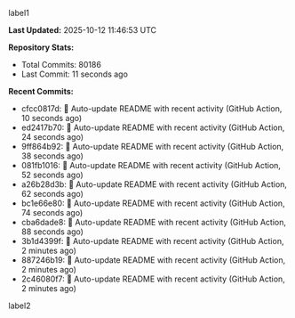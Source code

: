 
label1 
<!-- ACTIVITY_START -->
**Last Updated:** 2025-10-12 11:46:53 UTC

**Repository Stats:**
- Total Commits: 80186
- Last Commit: 11 seconds ago

**Recent Commits:**
- cfcc0817d: 🤖 Auto-update README with recent activity (GitHub Action, 10 seconds ago)
- ed2417b70: 🤖 Auto-update README with recent activity (GitHub Action, 24 seconds ago)
- 9ff864b92: 🤖 Auto-update README with recent activity (GitHub Action, 38 seconds ago)
- 081fb1016: 🤖 Auto-update README with recent activity (GitHub Action, 52 seconds ago)
- a26b28d3b: 🤖 Auto-update README with recent activity (GitHub Action, 62 seconds ago)
- bc1e66e80: 🤖 Auto-update README with recent activity (GitHub Action, 74 seconds ago)
- cba6dade8: 🤖 Auto-update README with recent activity (GitHub Action, 88 seconds ago)
- 3b1d4399f: 🤖 Auto-update README with recent activity (GitHub Action, 2 minutes ago)
- 887246b19: 🤖 Auto-update README with recent activity (GitHub Action, 2 minutes ago)
- 2c46080f7: 🤖 Auto-update README with recent activity (GitHub Action, 2 minutes ago)
<!-- ACTIVITY_END -->

label2
